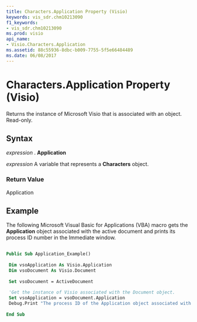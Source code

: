 ```yaml
---
title: Characters.Application Property (Visio)
keywords: vis_sdr.chm10213090
f1_keywords:
- vis_sdr.chm10213090
ms.prod: visio
api_name:
- Visio.Characters.Application
ms.assetid: 88c55936-8dbc-b009-7755-5f5e66484489
ms.date: 06/08/2017
---
```



# Characters.Application Property (Visio)

Returns the instance of Microsoft Visio that is associated with an object. Read-only.


## Syntax

 _expression_ . **Application**

 _expression_ A variable that represents a **Characters** object.


### Return Value

Application


## Example

The following Microsoft Visual Basic for Applications (VBA) macro gets the  **Application** object associated with the active document and prints its process ID number in the Immediate window.


```vb
 
Public Sub Application_Example() 
 
 Dim vsoApplication As Visio.Application 
 Dim vsoDocument As Visio.Document 
 
 Set vsoDocument = ActiveDocument 
 
 'Get the instance of Visio associated with the Document object. 
 Set vsoApplication = vsoDocument.Application 
 Debug.Print "The process ID of the Application object associated with the active document is: " & vsoApplication.ProcessID 
 
End Sub
```


